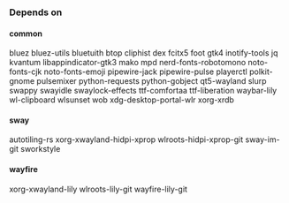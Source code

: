 ### Depends on

#### common
bluez
bluez-utils
bluetuith
btop
cliphist
dex
fcitx5
foot
gtk4
inotify-tools
jq
kvantum
libappindicator-gtk3
mako
mpd
nerd-fonts-robotomono
noto-fonts-cjk
noto-fonts-emoji
pipewire-jack
pipewire-pulse
playerctl
polkit-gnome
pulsemixer
python-requests
python-gobject
qt5-wayland
slurp
swappy
swayidle
swaylock-effects
ttf-comfortaa
ttf-liberation
waybar-lily
wl-clipboard
wlsunset
wob
xdg-desktop-portal-wlr
xorg-xrdb

#### sway
autotiling-rs
xorg-xwayland-hidpi-xprop
wlroots-hidpi-xprop-git
sway-im-git
sworkstyle

#### wayfire
xorg-xwayland-lily
wlroots-lily-git
wayfire-lily-git
